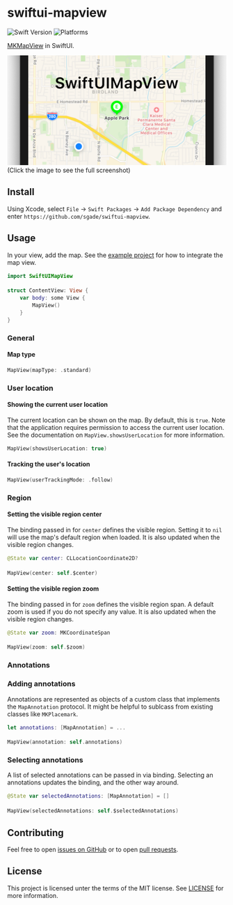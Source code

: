 # swiftui-mapview

![Swift Version](https://img.shields.io/badge/Swift-5.1-orange.svg?logo=swift)
![Platforms](https://img.shields.io/badge/Platforms-iOS-yellow.svg?logo=apple)

[MKMapView](https://developer.apple.com/documentation/mapkit/mkmapview) in SwiftUI.

[![Social Preview](assets/social-preview.png)](assets/screen.png)
(Click the image to see the full screenshot)

## Install

Using Xcode, select `File` -> `Swift Packages` -> `Add Package Dependency` and enter `https://github.com/sgade/swiftui-mapview`.

## Usage

In your view, add the map.
See the [example project](MapViewExample) for how to integrate the map view.

```swift
import SwiftUIMapView

struct ContentView: View {
    var body: some View {
        MapView()
    }
}
```

### General

#### Map type

```swift
MapView(mapType: .standard)
```

### User location

#### Showing the current user location

The current location can be shown on the map. By default, this is `true`.
Note that the application requires permission to access the current user location.
See the documentation on `MapView.showsUserLocation` for more information.

```swift
MapView(showsUserLocation: true)
```

#### Tracking the user's location

```swift
MapView(userTrackingMode: .follow)
```

### Region

#### Setting the visible region center

The binding passed in for `center` defines the visible region. Setting it to `nil` will use the map's default region when loaded.
It is also updated when the visible region changes.

```swift
@State var center: CLLocationCoordinate2D?

MapView(center: self.$center)
```

#### Setting the visible region zoom

The binding passed in for `zoom` defines the visible region span. A default zoom is used if you do not specify any value.
It is also updated when the visible region changes.

```swift
@State var zoom: MKCoordinateSpan

MapView(zoom: self.$zoom)
```

### Annotations

### Adding annotations

Annotations are represented as objects of a custom class that implements the `MapAnnotation` protocol.
It might be helpful to sublcass from existing classes like `MKPlacemark`.

```swift
let annotations: [MapAnnotation] = ...

MapView(annotation: self.annotations)
```

### Selecting annotations

A list of selected annotations can be passed in via binding.
Selecting an annotations updates the binding, and the other way around.

```swift
@State var selectedAnnotations: [MapAnnotation] = []

MapView(selectedAnnotations: self.$selectedAnnotations)
```

## Contributing

Feel free to open [issues on GitHub](https://github.com/sgade/swiftui-mapview/issues) or to open [pull requests](https://github.com/sgade/swiftui-mapview/pulls).

## License

This project is licensed unter the terms of the MIT license. See [LICENSE](./LICENSE) for more information.
